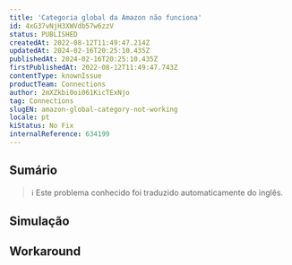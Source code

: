 ```yaml
---
title: 'Categoria global da Amazon não funciona'
id: 4xG37vNjH3XWVdb57w6zzV
status: PUBLISHED
createdAt: 2022-08-12T11:49:47.214Z
updatedAt: 2024-02-16T20:25:10.435Z
publishedAt: 2024-02-16T20:25:10.435Z
firstPublishedAt: 2022-08-12T11:49:47.743Z
contentType: knownIssue
productTeam: Connections
author: 2mXZkbi0oi061KicTExNjo
tag: Connections
slugEN: amazon-global-category-not-working
locale: pt
kiStatus: No Fix
internalReference: 634199
---
```


## Sumário

>ℹ️ Este problema conhecido foi traduzido automaticamente do inglês.



## Simulação



## Workaround



